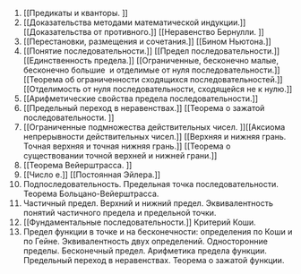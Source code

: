 1. [[Предикаты и кванторы. ]]
2. [[Доказательства методами математической индукции.]] [[Доказательства от противного.]] [[Неравенство Бернулли. ]]
3. [[Перестановки, размещения и сочетания.]] [[Бином Ньютона.]]
4. [[Понятие последовательности.]] [[Предел последовательности.]] [[Единственность предела.]] [[Ограниченные, бесконечно малые, бесконечно большие  и отделимые от нуля последовательности.]] [[Теорема об ограниченности сходящихся последовательностей.]] [[Отделимость от нуля последовательности, сходящейся не к нулю.]]
5. [[Арифметические свойства предела последовательности.]]
6. [[Предельный переход в неравенствах.]] [[Теорема о зажатой последовательности. ]]
7. [[Ограниченные подмножества действительных чисел. ]][[Аксиома непрерывности действительных чисел.]] [[Верхняя и нижняя грань. Точная верхняя и точная нижняя грань.]] [[Теорема о существовании точной верхней и нижней грани.]]
8. [[Теорема Вейерштрасса. ]]
9. [[Число е.]] [[Постоянная Эйлера.]]
10. Подпоследовательность. Предельная точка последовательности. Теорема Больцано-Вейерштрасса.
11. Частичный предел. Верхний и нижний предел. Эквивалентность понятий частичного предела и предельной точки.
12. [[Фундаментальные последовательности.]] Критерий Коши.
13. Предел функции в точке и на бесконечности: определения по Коши и по Гейне. Эквивалентность двух определений. Односторонние пределы. Бесконечный предел. Арифметика предела функции. Предельный переход в неравенствах. Теорема о зажатой функции.